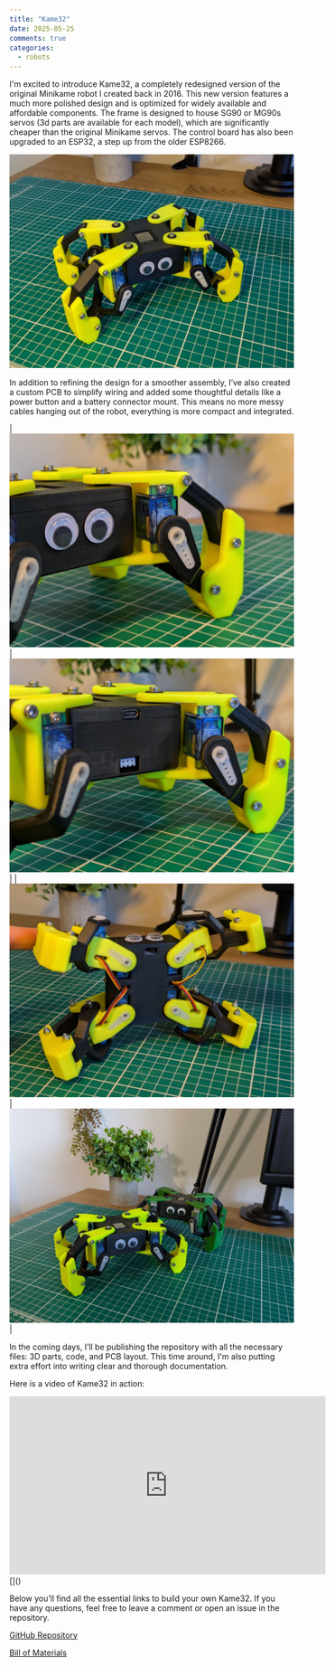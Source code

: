 ```yaml
---
title: "Kame32"
date: 2025-05-25
comments: true
categories:
  - robots
---
```


<style>
table {
  width: 100%;
  table-layout: fixed;
}

td, th {
  width: 25%;
  vertical-align: top;
  text-align: left;
  border: none !important;
  padding: 10px;
}
</style>


I'm excited to introduce Kame32, a completely redesigned version of the original Minikame robot I created back in 2016. This new version features a much more polished design and is optimized for widely available and affordable components. The frame is designed to house SG90 or MG90s servos (3d parts are available for each model), which are significantly cheaper than the original Minikame servos. The control board has also been upgraded to an ESP32, a step up from the older ESP8266.

![kame32-1](/assets/images/kame32-1.jpg)

In addition to refining the design for a smoother assembly, I’ve also created a custom PCB to simplify wiring and added some thoughtful details like a power button and a battery connector mount. This means no more messy cables hanging out of the robot, everything is more compact and integrated.

|![kame32-2](/assets/images/kame32-2.jpg)|![kame32-3](/assets/images/kame32-3.jpg)|
|![kame32-4](/assets/images/kame32-4.jpg)|![kame32-5](/assets/images/kame32-5.jpg)|

In the coming days, I’ll be publishing the repository with all the necessary files: 3D parts, code, and PCB layout. This time around, I'm also putting extra effort into writing clear and thorough documentation.

Here is a video of Kame32 in action:

<iframe width="560" height="315" src="https://www.youtube.com/embed/NvqPW6O1ZeI?si=V3zJ5DWEFvqtAHKS" title="YouTube video player" frameborder="0" allow="accelerometer; autoplay; clipboard-write; encrypted-media; gyroscope; picture-in-picture; web-share" referrerpolicy="strict-origin-when-cross-origin" allowfullscreen></iframe>
[]()

Below you’ll find all the essential links to build your own Kame32. If you have any questions, feel free to leave a comment or open an issue in the repository.

[GitHub Repository](https://github.com/JavierIH/kame32)

[Bill of Materials](/aux/kame32-bom)

<!-- 
Also available on: [Printables], [Thingiverse], [Cults3D], [Hackaday], and [Instructables]
-->